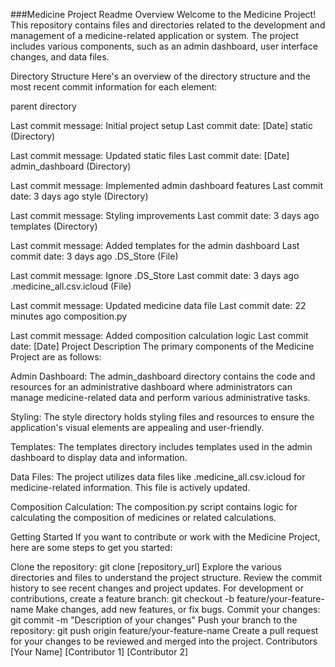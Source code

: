 ###Medicine Project Readme
Overview
Welcome to the Medicine Project! This repository contains files and directories related to the development and management of a medicine-related application or system. The project includes various components, such as an admin dashboard, user interface changes, and data files.

Directory Structure
Here's an overview of the directory structure and the most recent commit information for each element:

parent directory

Last commit message: Initial project setup
Last commit date: [Date]
static (Directory)

Last commit message: Updated static files
Last commit date: [Date]
admin_dashboard (Directory)

Last commit message: Implemented admin dashboard features
Last commit date: 3 days ago
style (Directory)

Last commit message: Styling improvements
Last commit date: 3 days ago
templates (Directory)

Last commit message: Added templates for the admin dashboard
Last commit date: 3 days ago
.DS_Store (File)

Last commit message: Ignore .DS_Store
Last commit date: 3 days ago
.medicine_all.csv.icloud (File)

Last commit message: Updated medicine data file
Last commit date: 22 minutes ago
composition.py

Last commit message: Added composition calculation logic
Last commit date: [Date]
Project Description
The primary components of the Medicine Project are as follows:

Admin Dashboard: The admin_dashboard directory contains the code and resources for an administrative dashboard where administrators can manage medicine-related data and perform various administrative tasks.

Styling: The style directory holds styling files and resources to ensure the application's visual elements are appealing and user-friendly.

Templates: The templates directory includes templates used in the admin dashboard to display data and information.

Data Files: The project utilizes data files like .medicine_all.csv.icloud for medicine-related information. This file is actively updated.

Composition Calculation: The composition.py script contains logic for calculating the composition of medicines or related calculations.

Getting Started
If you want to contribute or work with the Medicine Project, here are some steps to get you started:

Clone the repository: git clone [repository_url]
Explore the various directories and files to understand the project structure.
Review the commit history to see recent changes and project updates.
For development or contributions, create a feature branch: git checkout -b feature/your-feature-name
Make changes, add new features, or fix bugs.
Commit your changes: git commit -m "Description of your changes"
Push your branch to the repository: git push origin feature/your-feature-name
Create a pull request for your changes to be reviewed and merged into the project.
Contributors
[Your Name]
[Contributor 1]
[Contributor 2]
